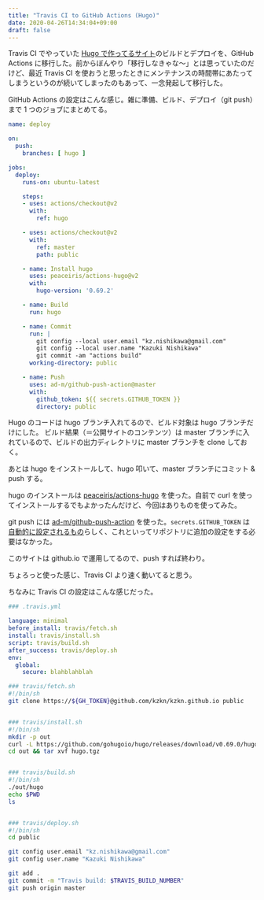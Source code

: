 ```yaml
---
title: "Travis CI to GitHub Actions (Hugo)"
date: 2020-04-26T14:34:04+09:00
draft: false
---
```


Travis CI でやっていた [Hugo で作ってるサイト](https://kazkn.com/)のビルドとデプロイを、GitHub Actions に移行した。前からぼんやり「移行しなきゃな〜」とは思っていたのだけど、最近 Travis CI を使おうと思ったときにメンテナンスの時間帯にあたってしまうというのが続いてしまったのもあって、一念発起して移行した。

GitHub Actions の設定はこんな感じ。雑に準備、ビルド、デプロイ（git push）まで 1 つのジョブにまとめてる。

```yaml
name: deploy

on:
  push:
    branches: [ hugo ]

jobs:
  deploy:
    runs-on: ubuntu-latest

    steps:
    - uses: actions/checkout@v2
      with:
        ref: hugo

    - uses: actions/checkout@v2
      with:
        ref: master
        path: public

    - name: Install hugo
      uses: peaceiris/actions-hugo@v2
      with:
        hugo-version: '0.69.2'

    - name: Build
      run: hugo

    - name: Commit
      run: |
        git config --local user.email "kz.nishikawa@gmail.com"
        git config --local user.name "Kazuki Nishikawa"
        git commit -am "actions build"
      working-directory: public

    - name: Push
      uses: ad-m/github-push-action@master
      with:
        github_token: ${{ secrets.GITHUB_TOKEN }}
        directory: public
```

Hugo のコードは hugo ブランチ入れてるので、ビルド対象は hugo ブランチだけにした。
ビルド結果（＝公開サイトのコンテンツ）は master ブランチに入れているので、ビルドの出力ディレクトリに master ブランチを clone しておく。

あとは hugo をインストールして、hugo 叩いて、master ブランチにコミット & push する。

hugo のインストールは [peaceiris/actions-hugo](https://github.com/peaceiris/actions-hugo) を使った。自前で curl を使ってインストールするでもよかったんだけど、今回はありものを使ってみた。

git push には [ad-m/github-push-action](https://github.com/ad-m/github-push-action) を使った。`secrets.GITHUB_TOKEN` は[自動的に設定されるもの](https://help.github.com/ja/actions/configuring-and-managing-workflows/authenticating-with-the-github_token)らしく、これといってリポジトリに追加の設定をする必要はなかった。

このサイトは github.io で運用してるので、push すれば終わり。

ちょろっと使った感じ、Travis CI より速く動いてると思う。

ちなみに Travis CI の設定はこんな感じだった。

```yaml
### .travis.yml

language: minimal
before_install: travis/fetch.sh
install: travis/install.sh
script: travis/build.sh
after_success: travis/deploy.sh
env:
  global:
    secure: blahblahblah
```

```sh
### travis/fetch.sh
#!/bin/sh
git clone https://${GH_TOKEN}@github.com/kzkn/kzkn.github.io public


### travis/install.sh
#!/bin/sh
mkdir -p out
curl -L https://github.com/gohugoio/hugo/releases/download/v0.69.0/hugo_0.69.0_Linux-64bit.tar.gz >out/hugo.tgz
cd out && tar xvf hugo.tgz


### travis/build.sh
#!/bin/sh
./out/hugo
echo $PWD
ls


### travis/deploy.sh
#!/bin/sh
cd public

git config user.email "kz.nishikawa@gmail.com"
git config user.name "Kazuki Nishikawa"

git add .
git commit -m "Travis build: $TRAVIS_BUILD_NUMBER"
git push origin master
```

